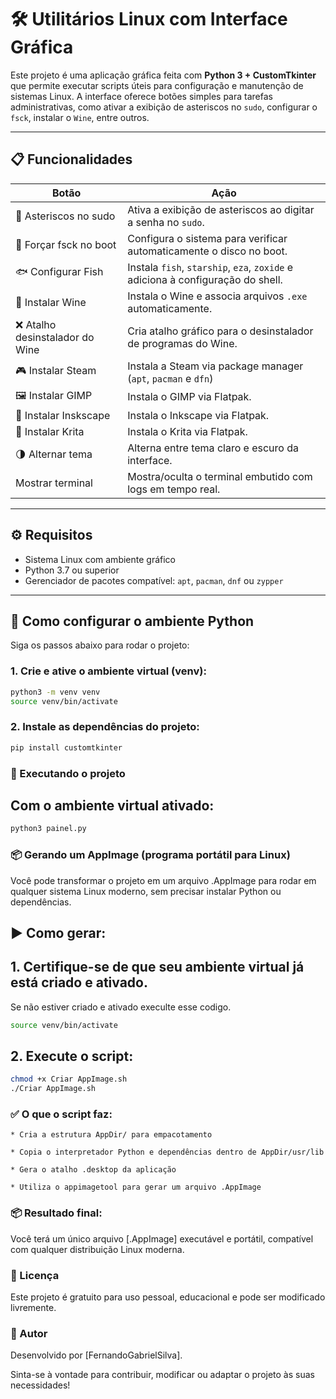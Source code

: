 # 🛠️ Utilitários Linux com Interface Gráfica

Este projeto é uma aplicação gráfica feita com **Python 3 + CustomTkinter** que permite executar scripts úteis para configuração e manutenção de sistemas Linux. A interface oferece botões simples para tarefas administrativas, como ativar a exibição de asteriscos no `sudo`, configurar o `fsck`, instalar o `Wine`, entre outros.

---

## 📋 Funcionalidades

| Botão                             | Ação                                                                 |
|----------------------------------|----------------------------------------------------------------------|
| 🔐 Asteriscos no sudo            | Ativa a exibição de asteriscos ao digitar a senha no `sudo`.        |
| 🧠 Forçar fsck no boot           | Configura o sistema para verificar automaticamente o disco no boot. |
| 🐟 Configurar Fish               | Instala `fish`, `starship`, `eza`, `zoxide` e adiciona à configuração do shell. |
| 🍷 Instalar Wine                 | Instala o Wine e associa arquivos `.exe` automaticamente.            |
| ❌ Atalho desinstalador do Wine | Cria atalho gráfico para o desinstalador de programas do Wine.     |
| 🎮 Instalar Steam | Instala a Steam via package manager (`apt`, `pacman` e `dfn`)                     |
| 🖼 Instalar GIMP | Instala o GIMP via Flatpak.                                                       |
| 🙂 Instalar Inskscape | Instala o Inkscape via Flatpak.                                              |
| 💫 Instalar Krita | Instala o Krita via Flatpak.                                                     |
| 🌗 Alternar tema                | Alterna entre tema claro e escuro da interface.                     |
| Mostrar terminal                 | Mostra/oculta o terminal embutido com logs em tempo real.           |

---

## ⚙️ Requisitos

- Sistema Linux com ambiente gráfico
- Python 3.7 ou superior
- Gerenciador de pacotes compatível: `apt`, `pacman`, `dnf` ou `zypper`

---

## 🐍 Como configurar o ambiente Python

Siga os passos abaixo para rodar o projeto:

### 1. Crie e ative o ambiente virtual (venv):

```bash
python3 -m venv venv
source venv/bin/activate
```

### 2. Instale as dependências do projeto:

```bash
pip install customtkinter
```

### 🚀 Executando o projeto

## Com o ambiente virtual ativado:

```bash
python3 painel.py
```

### 📦 Gerando um AppImage (programa portátil para Linux)

Você pode transformar o projeto em um arquivo .AppImage para rodar em qualquer sistema Linux moderno, sem precisar instalar Python ou dependências.
## ▶️ Como gerar:

##   1. Certifique-se de que seu ambiente virtual já está criado e ativado.

Se não estiver criado e ativado execulte esse codigo.

```bash
source venv/bin/activate
```

##   2. Execute o script:

```bash
chmod +x Criar AppImage.sh
./Criar AppImage.sh
```
        
### ✅ O que o script faz:

    * Cria a estrutura AppDir/ para empacotamento

    * Copia o interpretador Python e dependências dentro de AppDir/usr/lib

    * Gera o atalho .desktop da aplicação

    * Utiliza o appimagetool para gerar um arquivo .AppImage

### 📦 Resultado final:

Você terá um único arquivo [.AppImage] executável e portátil, compatível com qualquer distribuição Linux moderna.

### 📄 Licença

Este projeto é gratuito para uso pessoal, educacional e pode ser modificado livremente.
### 🙋 Autor

Desenvolvido por [FernandoGabrielSilva].

Sinta-se à vontade para contribuir, modificar ou adaptar o projeto às suas necessidades!

